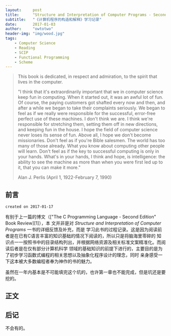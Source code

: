 ```yaml
---
layout:     post
title:      "Structure and Interpretation of Computer Programs - Second Edition" Learning Record
subtitle:   "《计算机程序的构造和解释》学习记录"
date:       2017-01-03
author:     "owtotwo"
header-img: "img/wood.jpg"
tags:
    - Computer Science
    - Reading
    - SCIP
    - Functional Programming
    - Scheme
---
```


> This book is dedicated, in respect and admiration, to the spirit that lives in the 
computer.
>  
> "I think that it's extraordinarily important that we in computer science keep 
fun in computing. When it started out, it was an awful lot of fun. Of course, the 
paying customers got shafted every now and then, and after a while we began to 
take their complaints seriously. We began to feel as if we really were 
responsible for the successful, error-free perfect use of these machines. I don't 
think we are. I think we're responsible for stretching them, setting them off in 
new directions, and keeping fun in the house. I hope the field of computer 
science never loses its sense of fun. Above all, I hope we don't become 
missionaries. Don't feel as if you're Bible salesmen. The world has too many of 
those already. What you know about computing other people will learn. Don't feel 
as if the key to successful computing is only in your hands. What's in your hands,
I think and hope, is intelligence: the ability to see the machine as more than 
when you were first led up to it, that you can make it more."
>   
> Alan J. Perlis (April 1, 1922-February 7, 1990)

## 前言

`created on 2017-01-17`

有别于上一篇的博文（["The C Programming Language - Second Edition" Book Review][1]），本
文并非是对 _Structure and Interpretation of Computer Programs_ 一书的详细反馈及补充，而是
学习此书的过程记录。这是因为阅读前者是在已有C语言丰富的知识基础的情况下阅读的，所以只是将脑海里零碎的
知识点一一按照书中的目录结构列出，并根据网络资源及相关标准文案精准化。而阅读后者是在仅有部分计算机科学
领域的基础知识的前提下进行的，主要目的是为了初步学习函数式编程的相关思想以及抽象化程序设计的理念，同时
亲身感受一下这本被大多数编程者奉为神作的书的魅力。

虽然在一年内基本是不可能填完这个坑的，也许第一章也不能完成，但是坑还是要挖的。

## 正文



## 后记
不会有的。